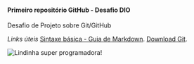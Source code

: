 #### Primeiro repositório GitHub - Desafio DIO

Desafio de Projeto sobre Git/GitHub

*Links úteis*
[Sintaxe básica - Guia de Markdown](https://www.markdownguide.org/basic-syntax/).
[Download Git](https://git-scm.com/download/win).


![Lindinha super programadora!](https://www.google.com/url?sa=i&url=https%3A%2F%2Fbr.pinterest.com%2Fpin%2F487373990906919583%2F&psig=AOvVaw2bsh7WDPUQsHDn7CcjNh3k&ust=1643812460132000&source=images&cd=vfe&ved=0CAsQjRxqFwoTCJCim57f3vUCFQAAAAAdAAAAABAD)

